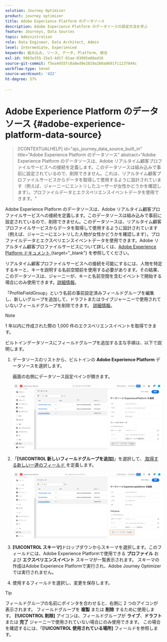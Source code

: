 ```yaml
---
solution: Journey Optimizer
product: journey optimizer
title: Adobe Experience Platform のデータソース
description: Adobe Experience Platform のデータソースの設定方法を学ぶ
feature: Journeys, Data Sources
topic: Administration
role: Data Engineer, Data Architect, Admin
level: Intermediate, Experienced
keywords: 組み込み, ソース, データ, Platform, 統合
exl-id: 9083e355-15e3-4d1f-91ae-03095e08ad16
source-git-commit: f5ea4455fc0a8ed9e2819a260a8691fc1237844c
workflow-type: tm+mt
source-wordcount: '422'
ht-degree: 57%

---
```


# Adobe Experience Platform のデータソース {#adobe-experience-platform-data-source}

>[!CONTEXTUALHELP]
>id="ajo_journey_data_source_built_in"
>title="Adobe Experience Platform のデータソース"
>abstract="Adobe Experience Platform のデータソースは、Adobe リアルタイム顧客プロファイルサービスへの接続を定義します。このデータソースは組み込みで事前に設定されているので、削除できません。これは、リアルタイム顧客プロファイルサービスからデータを取得して使用するように設計されています（例えば、ジャーニーにエントリしたユーザーが女性かどうかを確認します）。プロファイルデータとエクスペリエンスイベントデータを使用できます。"

Adobe Experience Platform のデータソースは、Adobe リアルタイム顧客プロファイルサービスへの接続を定義します。このデータソースは組み込みで事前に設定されているので、削除できません。このデータソースは、リアルタイム顧客プロファイルサービスからデータを取得して使用するように設計されています（例えば、ジャーニーにエントリした人物が女性かどうかを確認します）。プロファイルデータとエクスペリエンスイベントデータを使用できます。Adobe リアルタイム顧客プロファイルサービスについて詳しくは、[Adobe Experience Platform ドキュメント ](https://experienceleague.adobe.com/docs/experience-platform/profile/home.html?lang=ja){target="_blank"} を参照してください。

リアルタイム顧客プロファイルサービスへの接続を可能にするには、人物を特定するキーと、キーを説明する名前空間前を使用する必要があります。その結果、このデータソースは、ジャーニーが、キーと名前空間を含むイベントで開始する場合にのみ使用できます。[詳細情報](../building-journeys/journey.md)。

「ProfileFieldGroup」という名前の事前設定済みフィールドグループを編集し、新しいグループを追加して、ドラフトまたはライブジャーニーで使用されていないフィールドグループを削除できます。 [詳細情報](../datasource/configure-data-sources.md#define-field-groups)。

>[!NOTE]
>
>1 年以内に作成された際の 1,000 件のエクスペリエンスイベントを取得できます。

ビルトインデータソースにフィールドグループを追加する主な手順は、以下で説明します。

1. データソースのリストから、ビルトインの **Adobe Experience Platform** データソースを選択します。

   画面の右側にデータソース設定ペインが開きます。


   ![](assets/journey23.png)

1. 「**[!UICONTROL 新しいフィールドグループを追加]**」を選択して、[ 取得する新しい一連のフィールド ](../datasource/configure-data-sources.md#define-field-groups) を定義します。

   ![](assets/journey24.png)

1. **[!UICONTROL スキーマ]**&#x200B;ドロップダウンからスキーマを選択します。このフィールドには、Adobe Experience Platformで使用できる **プロファイル** および **エクスペリエンスイベント** スキーマが一覧表示されます。 スキーマの作成はAdobe Experience Platformで実行され、Adobe Journey Optimizerでは実行されません。
1. 使用するフィールドを選択し、変更を保存します。


>[!TIP]
>
>フィールドグループの名前にポインタを合わせると、右側に 2 つのアイコンが表示されます。 フィールドグループを **複製** または **削除** するために使用します。 **[!UICONTROL 削除]** アイコンは、フィールドグループが **ライブ**、**ドラフト** または **完了** ジャーニーで使用されていない場合にのみ使用できます。 この場合を確認するには、「**[!UICONTROL 使用されている場所]** フィールドを参照します。
